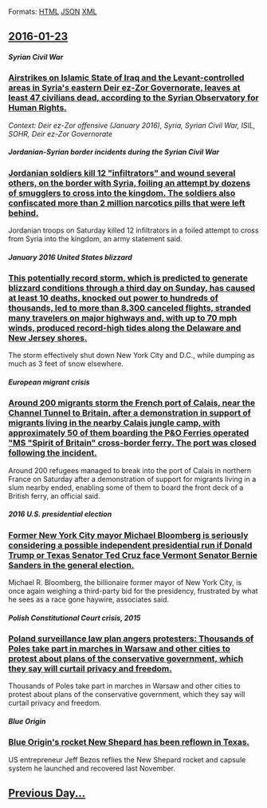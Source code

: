 
Formats: [HTML](2016/01/23/index.html)  [JSON](2016/01/23/index.json)  [XML](2016/01/23/index.xml)  

## [2016-01-23](/news/2016/01/23/index.md)

##### Syrian Civil War
### [Airstrikes on Islamic State of Iraq and the Levant-controlled areas in Syria's eastern Deir ez-Zor Governorate, leaves at least 47 civilians dead, according to the Syrian Observatory for Human Rights. ](/news/2016/01/23/airstrikes-on-islamic-state-of-iraq-and-the-levant-controlled-areas-in-syria-s-eastern-deir-ez-zor-governorate-leaves-at-least-47-civilians.md)
_Context: Deir ez-Zor offensive (January 2016), Syria, Syrian Civil War, ISIL, SOHR, Deir ez-Zor Governorate_

##### Jordanian-Syrian border incidents during the Syrian Civil War
### [Jordanian soldiers kill 12 "infiltrators" and wound several others, on the border with Syria, foiling an attempt by dozens of smugglers to cross into the kingdom. The soldiers also confiscated more than 2 million narcotics pills that were left behind. ](/news/2016/01/23/jordanian-soldiers-kill-12-infiltrators-and-wound-several-others-on-the-border-with-syria-foiling-an-attempt-by-dozens-of-smugglers-to-c.md)
Jordanian troops on Saturday killed 12 infiltrators in a foiled attempt to cross from Syria into the kingdom, an army statement said.

##### January 2016 United States blizzard
### [This potentially record storm, which is predicted to generate blizzard conditions through a third day on Sunday, has caused at least 10 deaths, knocked out power to hundreds of thousands, led to more than 8,300 canceled flights, stranded many travelers on major highways and, with up to 70 mph winds, produced record-high tides along the Delaware and New Jersey shores. ](/news/2016/01/23/this-potentially-record-storm-which-is-predicted-to-generate-blizzard-conditions-through-a-third-day-on-sunday-has-caused-at-least-10-deat.md)
The storm effectively shut down New York City and D.C., while dumping as much as 3 feet of snow elsewhere.

##### European migrant crisis
### [Around 200 migrants storm the French port of Calais, near the Channel Tunnel to Britain, after a demonstration in support of migrants living in the nearby Calais jungle camp, with approximately 50 of them boarding the P&O Ferries operated "MS "Spirit of Britain" cross-border ferry. The port was closed following the incident. ](/news/2016/01/23/around-200-migrants-storm-the-french-port-of-calais-near-the-channel-tunnel-to-britain-after-a-demonstration-in-support-of-migrants-living.md)
Around 200 refugees managed to break into the port of Calais in northern France on Saturday after a demonstration of support for migrants living in a slum nearby ended, enabling some of them to board the front deck of a British ferry, an official said.

##### 2016 U.S. presidential election
### [Former New York City mayor Michael Bloomberg is seriously considering a possible independent presidential run if Donald Trump or Texas Senator Ted Cruz face Vermont Senator Bernie Sanders in the general election. ](/news/2016/01/23/former-new-york-city-mayor-michael-bloomberg-is-seriously-considering-a-possible-independent-presidential-run-if-donald-trump-or-texas-senat.md)
Michael R. Bloomberg, the billionaire former mayor of New York City, is once again weighing a third-party bid for the presidency, frustrated by what he sees as a race gone haywire, associates said.

##### Polish Constitutional Court crisis, 2015
### [Poland surveillance law plan angers protesters: Thousands of Poles take part in marches in Warsaw and other cities to protest about plans of the conservative government, which they say will curtail privacy and freedom. ](/news/2016/01/23/poland-surveillance-law-plan-angers-protesters-thousands-of-poles-take-part-in-marches-in-warsaw-and-other-cities-to-protest-about-plans-of.md)
Thousands of Poles take part in marches in Warsaw and other cities to protest about plans of the conservative government, which they say will curtail privacy and freedom.

##### Blue Origin
### [ Blue Origin's rocket New Shepard has been reflown in Texas. ](/news/2016/01/23/blue-origin-s-rocket-new-shepard-has-been-reflown-in-texas.md)
US entrepreneur Jeff Bezos reflies the New Shepard rocket and capsule system he launched and recovered last November.

## [Previous Day...](/news/2016/01/22/index.md)

